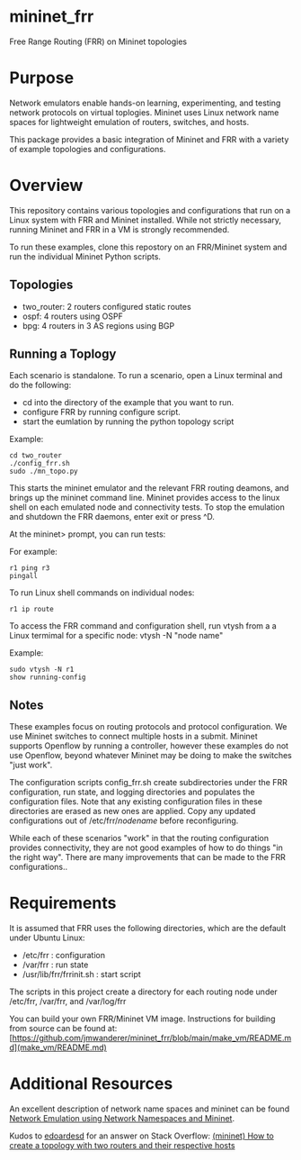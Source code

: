 # mininet_frr
Free Range Routing (FRR) on Mininet topologies

# Purpose

Network emulators enable hands-on learning, experimenting, and testing network 
protocols on virtual toplogies. Mininet uses Linux network name spaces for 
lightweight emulation of routers, switches, and hosts.

This package provides a basic integration of Mininet and FRR with a variety
of example topologies and configurations.

# Overview

This repository contains various topologies and configurations that 
run on a Linux system with FRR and Mininet installed. While not strictly
necessary, running Mininet and FRR in a VM is strongly recommended.

To run these examples, clone this repostory on an FRR/Mininet system and
run the individual Mininet Python scripts.

## Topologies

- two_router: 2 routers configured static routes 
- ospf:  4 routers using OSPF
- bpg: 4 routers in 3 AS regions using BGP 


## Running a Toplogy

Each scenario is standalone. To run a scenario, open a Linux terminal and
do the following:

- cd into the directory of the example that you want to run.
- configure FRR by running configure script.
- start the eumlation by running the python topology script

Example:
```
cd two_router
./config_frr.sh
sudo ./mn_topo.py
```

This starts the mininet emulator and the relevant FRR routing deamons, and brings up the 
mininet command line. Mininet provides access to the linux shell on each emulated node
and connectivity tests. To stop the emulation and shutdown the FRR daemons, enter exit or press ^D.

At the mininet> prompt, you can run tests:

For example:
```
r1 ping r3
pingall
```

To run Linux shell commands on individual nodes:
```
r1 ip route
```

To access the FRR command and configuration shell, run vtysh from a 
a Linux termimal for a specific node: vtysh -N "node name"

Example:
```
sudo vtysh -N r1
show running-config
```

## Notes

These examples focus on routing protocols and protocol configuration. 
We use Mininet switches
to connect multiple hosts in a submit.
Mininet supports Openflow by running a controller, however these examples do not
use Openflow, beyond whatever Mininet may be doing to make 
the switches "just work".

The configuration scripts config_frr.sh create subdirectories under the 
FRR configuration, run state, and logging directories and populates the configuration
files. Note that any existing configuration files in these directories are erased
as new ones are applied. Copy any updated configurations out of 
/etc/frr/*nodename* before reconfiguring.

While each of these scenarios "work" in that the routing configuration 
provides connectivity, they are not good examples of how to do things 
"in the right way". There are many improvements that can be made to the FRR configurations..

# Requirements
It is assumed that FRR uses the following directories, which are the default 
under Ubuntu Linux:

- /etc/frr : configuration
- /var/frr : run state
- /usr/lib/frr/frrinit.sh : start script

The scripts in this project create a directory for each routing node under 
/etc/frr, /var/frr, and /var/log/frr

You can build your own FRR/Mininet VM image.
Instructions for building from source can be found at:
[https://github.com/jmwanderer/mininet_frr/blob/main/make_vm/README.md](make_vm/README.md)


#  Additional Resources

An excellent description of network name spaces and mininet can be found
[Network Emulation using Network Namespaces and Mininet](https://www.inf.usi.ch/faculty/carzaniga/edu/adv-ntw/mininet.html).

Kudos to [edoardesd](https://stackoverflow.com/users/7892067/edoardesd) for an answer on Stack Overflow:
[(mininet) How to create a topology with two routers and their respective hosts
](https://stackoverflow.com/questions/46595423/mininet-how-to-create-a-topology-with-two-routers-and-their-respective-hosts) 

